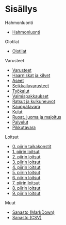 # Sisällys

Hahmonluonti
* [Hahmonluonti](Hahmonluonti/Vaiheet)

Olotilat
* [Olotilat](Olotilat/Olotilat)

Varusteet
* [Varusteet](Varusteet/Varusteet)
* [Haarniskat ja kilvet](Varusteet/Haarniskat_ja_kilvet)
* [Aseet](Varusteet/Aseet)
* [Seikkailuvarusteet](Varusteet/Seikkailuvarusteet)
* [Työkalut](Varusteet/Tyokalut)
* [Valmispakkaukset](Varusteet/Valmispakkaukset)
* [Ratsut ja kulkuneuvot](Varusteet/Ratsut_ja_kulkuneuvot)
* [Kauppatavara](Varusteet/Kauppatavara)
* [Kulut](Varusteet/Kulut)
* [Ruoat, juoma ja majoitus](Varusteet/Ruoka_ja_juoma)
* [Palvelut](Varusteet/Palvelut)
* [Pikkutavara](Varusteet/Pikkutavara)

Loitsut
* [0. piirin taikakonstit](Loitsut/0_piirin_taikakonstit) 
* [1. piirin loitsut](Loitsut/1_piirin_loitsut)
* [2. piirin loitsut](Loitsut/2_piirin_loitsut)
* [3. piirin loitsut](Loitsut/3_piirin_loitsut)
* [4. piirin loitsut](Loitsut/4_piirin_loitsut)
* [5. piirin loitsut](Loitsut/5_piirin_loitsut) 
* [6. piirin loitsut](Loitsut/6_piirin_loitsut)
* [7. piirin loitsut](Loitsut/7_piirin_loitsut)
* [8. piirin loitsut](Loitsut/8_piirin_loitsut)
* [9. piirin loitsut](Loitsut/9_piirin_loitsut)

Muut
* [Sanasto (MarkDown)](Sanasto)
* [Sanasto (CSV)](Sanasto.csv)
